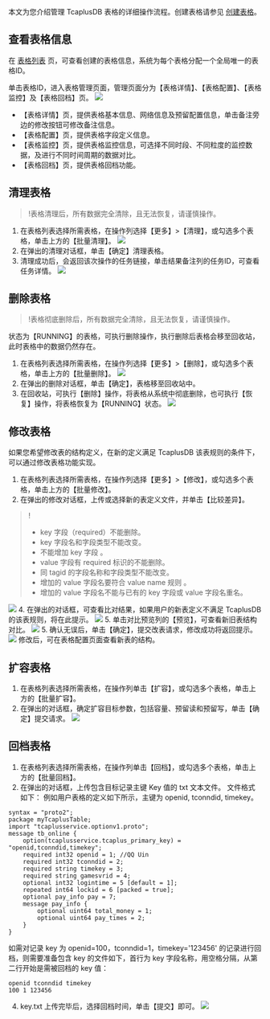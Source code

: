 
本文为您介绍管理 TcaplusDB 表格的详细操作流程。创建表格请参见 [创建表格](https://cloud.tencent.com/document/product/596/38808)。

## 查看表格信息
在 [表格列表](https://console.cloud.tencent.com/tcaplusdb/table) 页，可查看创建的表格信息，系统为每个表格分配一个全局唯一的表格ID。

单击表格ID，进入表格管理页面，管理页面分为【表格详情】、【表格配置】、【表格监控】及【表格回档】页。
![](https://main.qcloudimg.com/raw/1f8a8be4a103efb323559e0fc574430c.png)
- 【表格详情】页，提供表格基本信息、网络信息及预留配置信息，单击备注旁边的修改按钮可修改备注信息。
- 【表格配置】页，提供表格字段定义信息。
- 【表格监控】页，提供表格监控信息，可选择不同时段、不同粒度的监控数据，及进行不同时间周期的数据对比。
- 【表格回档】页，提供表格回档功能。

## 清理表格
>!表格清理后，所有数据完全清除，且无法恢复，请谨慎操作。
>
1. 在表格列表选择所需表格，在操作列选择【更多】>【清理】，或勾选多个表格，单击上方的【批量清理】。
![](https://main.qcloudimg.com/raw/44ad264c13b8db0511f1e8c44bfb4fb2.png)
2. 在弹出的清理对话框，单击【确定】清理表格。
3. 清理成功后，会返回该次操作的任务链接，单击结果备注列的任务ID，可查看任务详情。
![](https://main.qcloudimg.com/raw/fcfd0541602cabbc4aa7254efaeeb7ea.png)

## 删除表格
>!表格彻底删除后，所有数据完全清除，且无法恢复，请谨慎操作。
>
状态为【RUNNING】的表格，可执行删除操作，执行删除后表格会移至回收站，此时表格中的数据仍然存在。
1. 在表格列表选择所需表格，在操作列选择【更多】>【删除】，或勾选多个表格，单击上方的【批量删除】。
![](https://main.qcloudimg.com/raw/9d296cf533e339e358cbd93318d34d9f.png)
2. 在弹出的删除对话框，单击【确定】，表格移至回收站中。
3. 在回收站，可执行【删除】操作，将表格从系统中彻底删除，也可执行【恢复】操作，将表格恢复为【RUNNING】状态。
![](https://main.qcloudimg.com/raw/2eac97e7c8d43cb0a42b888eb2c680ec.png)

## 修改表格
如果您希望修改表的结构定义，在新的定义满足 TcaplusDB 该表规则的条件下，可以通过修改表格功能实现。
1. 在表格列表选择所需表格，在操作列选择【更多】>【修改】，或勾选多个表格，单击上方的【批量修改】。
2. 在弹出的修改对话框，上传或选择新的表定义文件，并单击【比较差异】。
>! 
>- key 字段（required）不能删除。
>- key 字段名和字段类型不能改变。
>- 不能增加 key 字段 。
>- value 字段有 required 标识的不能删除。
>- 同 tagid 的字段名称和字段类型不能改变。
>- 增加的 value 字段名要符合 value name 规则 。
>- 增加的 value 字段名不能与已有的 key 字段或 value 字段名重名。
>
![](https://main.qcloudimg.com/raw/005800f088f63733c55be4363fe653e3.png)
4. 在弹出的对话框，可查看比对结果，如果用户的新表定义不满足 TcaplusDB 的该表规则，将在此提示。
![](https://main.qcloudimg.com/raw/4116b1061aefbd8fff1adebea404d388.png)
5. 单击对比预览列的【预览】，可查看新旧表结构对比。
![](https://main.qcloudimg.com/raw/959b616ecd0ee29d53992d44797ade80.png)
5. 确认无误后，单击【确定】，提交改表请求，修改成功将返回提示。
![](https://main.qcloudimg.com/raw/a5a61757b44bcd4319244d38c0656379.png)
修改后，可在表格配置页面查看新表的结构。

## 扩容表格
1. 在表格列表选择所需表格，在操作列单击【扩容】，或勾选多个表格，单击上方的【批量扩容】。
2. 在弹出的对话框，确定扩容目标参数，包括容量、预留读和预留写，单击【确定】提交请求。
![](https://main.qcloudimg.com/raw/b230db066267cfab50d4a5f5c45f66e6.png)

## 回档表格
1. 在表格列表选择所需表格，在操作列单击【回档】，或勾选多个表格，单击上方的【批量回档】。
2. 在弹出的对话框，上传包含目标记录主键 Key 值的 txt 文本文件。
文件格式如下：
例如用户表格的定义如下所示，主键为 openid, tconndid, timekey。
```
syntax = "proto2";
package myTcaplusTable;
import "tcaplusservice.optionv1.proto";
message tb_online {
    option(tcaplusservice.tcaplus_primary_key) = "openid,tconndid,timekey";
    required int32 openid = 1; //QQ Uin
    required int32 tconndid = 2;
    required string timekey = 3;
    required string gamesvrid = 4;
	optional int32 logintime = 5 [default = 1];
    repeated int64 lockid = 6 [packed = true]; 
	optional pay_info pay = 7;
	message pay_info {
		optional uint64 total_money = 1;
		optional uint64 pay_times = 2;
	}
}
```
如需对记录 key 为 openid=100，tconndid=1，timekey='123456' 的记录进行回档，则需要准备包含 key 的文件如下，首行为 key 字段名称，用空格分隔，从第二行开始是需被回档的 key 值：
```
openid tconndid timekey
100 1 123456
```
4. key.txt 上传完毕后，选择回档时间，单击【提交】即可。
![](https://main.qcloudimg.com/raw/200bca3fabd578c36d282b0176bdf2eb.png)
